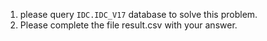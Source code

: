 1. please query `IDC.IDC_V17` database to solve this problem.
2. Please complete the file result.csv with your answer.